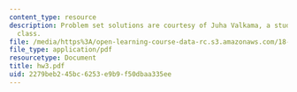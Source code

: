 ```yaml
---
content_type: resource
description: Problem set solutions are courtesy of Juha Valkama, a student in the
  class.
file: /media/https%3A/open-learning-course-data-rc.s3.amazonaws.com/18-06ci-linear-algebra-communications-intensive-spring-2004/2279beb245bc6253e9b9f50dbaa335ee_hw3.pdf
file_type: application/pdf
resourcetype: Document
title: hw3.pdf
uid: 2279beb2-45bc-6253-e9b9-f50dbaa335ee
---
```

